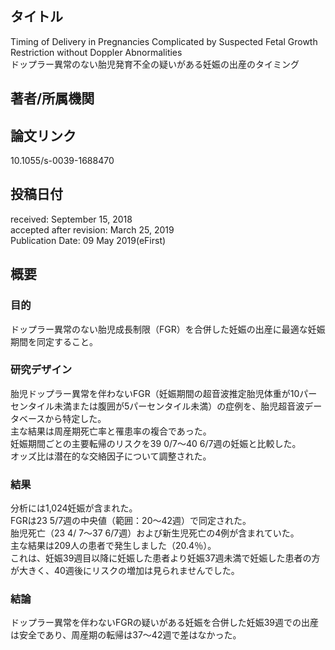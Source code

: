 ## タイトル
Timing of Delivery in Pregnancies Complicated by Suspected Fetal Growth Restriction without Doppler Abnormalities  
ドップラー異常のない胎児発育不全の疑いがある妊娠の出産のタイミング

## 著者/所属機関

## 論文リンク
10.1055/s-0039-1688470

## 投稿日付
received: September 15, 2018  
accepted after revision: March 25, 2019  
Publication Date: 09 May 2019(eFirst)

## 概要
### 目的
ドップラー異常のない胎児成長制限（FGR）を合併した妊娠の出産に最適な妊娠期間を同定すること。

### 研究デザイン
胎児ドップラー異常を伴わないFGR（妊娠期間の超音波推定胎児体重が10パーセンタイル未満または腹囲が5パーセンタイル未満）の症例を、胎児超音波データベースから特定した。  
主な結果は周産期死亡率と罹患率の複合であった。  
妊娠期間ごとの主要転帰のリスクを39 0/7〜40 6/7週の妊娠と比較した。  
オッズ比は潜在的な交絡因子について調整された。

### 結果
分析には1,024妊娠が含まれた。  
FGRは23 5/7週の中央値（範囲：20〜42週）で同定された。  
胎児死亡（23 4/ 7〜37 6/7週）および新生児死亡の4例が含まれていた。  
主な結果は209人の患者で発生しました（20.4％）。  
これは、妊娠39週目以降に妊娠した患者より妊娠37週未満で妊娠した患者の方が大きく、40週後にリスクの増加は見られませんでした。

### 結論
ドップラー異常を伴わないFGRの疑いがある妊娠を合併した妊娠39週での出産は安全であり、周産期の転帰は37〜42週で差はなかった。
